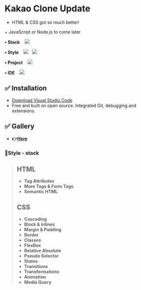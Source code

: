 # Kakao Clone Update

- HTML & CSS got so much better!

\+ JavaScript or Node.js to come later

<p>
   <strong>• Stack</strong>&nbsp&nbsp&nbsp
<img src="http://img.shields.io/badge/Git-F05032?style&logo=Git&logoColor=white"/></a> &nbsp
</p>

<p>
   <strong>• Style</strong>&nbsp&nbsp&nbsp
<img src="https://img.shields.io/badge/HTML5-E34F26?style&logo=HTML5&logoColor=white"/></a> &nbsp 
<img src="http://img.shields.io/badge/CSS3-1572B6?style&logo=CSS3&logoColor=white"/></a> &nbsp
</p>

<p>
   <strong>• Project</strong>&nbsp&nbsp&nbsp
<img src="http://img.shields.io/badge/KakaoTalk-FFCD00?style&logo=KakaoTalk&logoColor=white"/></a> &nbsp
</p>

<p>
  <strong>• IDE</strong>&nbsp&nbsp&nbsp
<img src="http://img.shields.io/badge/Visual Studio Code-007ACC?style&logo=Visual Studio Code&logoColor=white"/></a> &nbsp
</p>


## ✅ Installation
- [Download Visual Studio Code](https://code.visualstudio.com/download)  
- Free and built on open source. Integrated Git, debugging and extensions.   
  		
			
## ✅ Gallery 
- <strong> 👉[Here](https://parkgeonwoong.github.io/KakaoClone/) <strong>
  
  
### 🔸Style - stack
> ## HTML
> - Tag Attributes  
> - More Tags & Form Tags  
> - Semantic HTML  
> 
> ## CSS
> - Cascading
> - Block & inlines
> - Margin & Padding
> - Border
> - Classes
> - FlexBox
> - Relative Absolute
> - Pseudo Selector
> - States
> - Transitions
> - Transformations
> - Animation
> - Media Query
